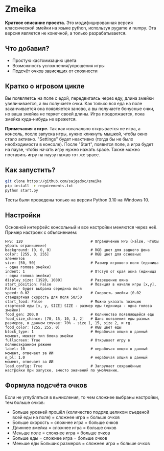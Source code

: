 # Zmeika

**Краткое описание проекта.**
Это модифицированная версия классической змейки на языке python, используя pygame и numpy. Эта версия является не конечной, а только разрабатывается.

## Что добавил?

- Простую кастомизацию цвета
- Возможность усложнения/упрощения игры
- Подсчёт очков зависящих от сложности

## Кратко о игровом цикле

Вы появляетсь на поле с едой, передвигаясь через еду, длина змейки увеличивается, а вы получаете очки. Как только вся еда на поле заканчивается она появляется заново, а вы получаете бонусные очки, но ваша змейка не теряет своей длины. Игра продолжается, пока змейка куда-нибудь не врежется.

**Примечания к игре.**
Так как изначально открывается не игра, а консоль, после запуска игры, нужно кликнуть мышкой, чтобы окно стало активно. "Settings" будет неактивно (тогда бы не было необходимости в консоле). После "Start", появится поле, а игра будет на паузе, чтобы начать игру нужно нажать space. Также можно поставить игру на паузу нажав тот же space.

## Как запустить?
```bash
git clone https://github.com/saigedoc/zmeika
pip install -r requirements.txt
python start.py
```
Тесты были проведены только на версии Python 3.10 на Windows 10.

## Настройки

Основной интерфейс консольный и все настройки меняются через неё. Пример настроек с объяснением:
```zmeika settings
FPS: 120                               # Ограничение FPS (False, чтобы убрать ограничение)
background: (0, 0, 0)                  # RGB цвет для заднего фона
color: [255, 0, 255]                   # RGB цвет для основных элементов
size: [50, 50]                         # Размер игрового поля (единица - одна голова змейки)
indent: 1                              # Отступ от края окна (единица - одна голова змейки)
display_size: [1920, 1080]             # Разрешение окна
start_position: False                  # Позиция в начале игры [x,y], False - будет выбрана середина поля
speed: 0.02                            # Скорость змейки (0.02 стандартная скорость для поля 50/50
start_food: False                      # Можно указать позицию стартовой еды [x, y, SIZE] SIZE - размер еды (единица - одна голова змейки)
food_gen: 200.0                        # Количество появляющейся еды
food_size_chance: [70, 15, 10, 3, 2]   # Шанс появления еды разных размеров, в данном случае: 70% - size 1, 15, size 2, и тд.
food_color: (255, 255, 0)              # RGB цвет еды
block_type: 1                          # Нерабочая опция в данный момент, меняет тип блока змейки
fullscreen: True                       # Открывает игру в полнноэкранном режиме
label: 10                              # нерабочая опция в данный момент, отвечает за ИИ
n_bl: 1.0                              # нерабочая опция в данный момент, отвечает за ИИ
load_config: True                      # Загружает сохранённые настройки при запуске, вместо значений по умолчанию.
```

## Формула подсчёта очков

Если не углубляться в вычисления, то чем сложнее выбраны настройки, тем больше очков:
- Больше уровней прошёл (количество подряд целиком съеденой всей еды на поле) = сложнее игра = больше очков
- Больше скорость = сложнее игра = больше очков
- Длиннее змейка = сложнее игра = больше очков
- Меньше поле = сложнее игра = больше очков
- Больше еды = сложнее игра = больше очков
- Меньше еды Больших размеров = сложнее игра = больше очков
